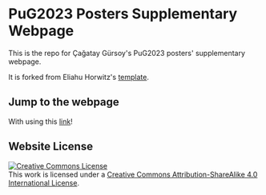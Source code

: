 # PuG2023 Posters Supplementary Webpage
This is the repo for Çağatay Gürsoy's PuG2023 posters' supplementary webpage.

It is forked from Eliahu Horwitz's [template](https://github.com/eliahuhorwitz/Academic-project-page-template).

## Jump to the webpage
With using this [link](https://caggursoy.github.io/PuG2023/)!

## Website License
<a rel="license" href="http://creativecommons.org/licenses/by-sa/4.0/"><img alt="Creative Commons License" style="border-width:0" src="https://i.creativecommons.org/l/by-sa/4.0/88x31.png" /></a><br />This work is licensed under a <a rel="license" href="http://creativecommons.org/licenses/by-sa/4.0/">Creative Commons Attribution-ShareAlike 4.0 International License</a>.
